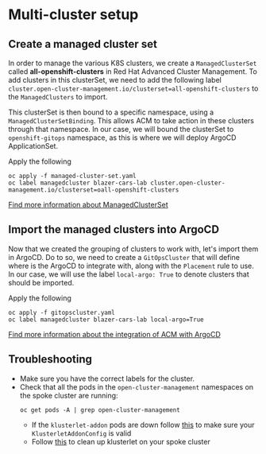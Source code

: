 # Multi-cluster setup

## Create a managed cluster set

In order to manage the various K8S clusters, we create a `ManagedClusterSet` called **all-openshift-clusters** in Red Hat Advanced Cluster Management. To add clusters in this clusterSet, we need to add the following label `cluster.open-cluster-management.io/clusterset=all-openshift-clusters` to the `ManagedClusters` to import.

This clusterSet is then bound to a specific namespace, using a `ManagedClusterSetBinding`. This allows ACM to take action in these clusters through that namespace. In our case, we will bound the clusterSet to `openshift-gitops` namespace, as this is where we will deploy ArgoCD ApplicationSet.

Apply the following
```
oc apply -f managed-cluster-set.yaml
oc label managedcluster blazer-cars-lab cluster.open-cluster-management.io/clusterset=oall-openshift-clusters
```

[Find more information about ManagedClusterSet](https://access.redhat.com/documentation/en-us/red_hat_advanced_cluster_management_for_kubernetes/2.4/html/clusters/managing-your-clusters#creating-a-managedclusterset)

## Import the managed clusters into ArgoCD
Now that we created the grouping of clusters to work with, let's import them in ArgoCD. Do to so, we need to create a `GitOpsCluster` that will define where is the ArgoCD to integrate with, along with the `Placement` rule to use. In our case, we will use the label `local-argo: True` to denote clusters that should be imported.

Apply the following
```
oc apply -f gitopscluster.yaml
oc label managedcluster blazer-cars-lab local-argo=True
```

[Find more information about the integration of ACM with ArgoCD](https://access.redhat.com/documentation/en-us/red_hat_advanced_cluster_management_for_kubernetes/2.4/html/applications/managing-applications#gitops-config)

## Troubleshooting
- Make sure you have the correct labels for the cluster.
- Check that all the pods in the `open-cluster-management` namespaces on the spoke cluster are running:
    ```
    oc get pods -A | grep open-cluster-management
    ```
    - If the `klusterlet-addon` pods are down follow [this](https://access.redhat.com/documentation/en-us/red_hat_advanced_cluster_management_for_kubernetes/2.4/html/clusters/managing-your-clusters#importing-the-klusterlet) to make sure your `KlusterletAddonConfig` is valid
    - Follow [this](https://github.com/stolostron/deploy/blob/master/hack/cleanup-managed-cluster.sh) to clean up klusterlet on your spoke cluster 
